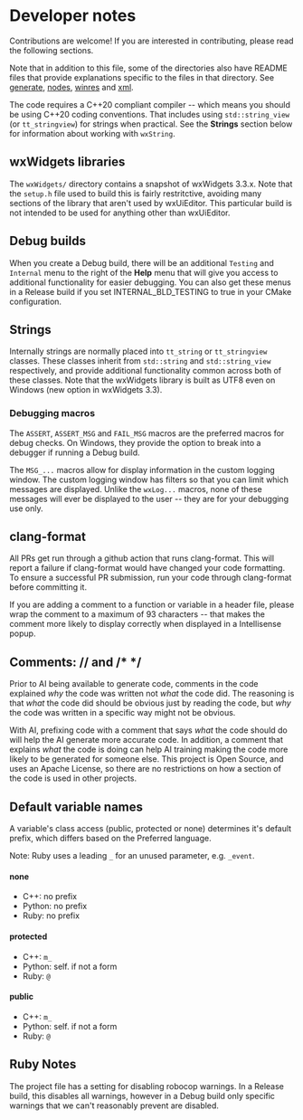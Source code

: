 # Developer notes

Contributions are welcome! If you are interested in contributing, please read the following sections.

Note that in addition to this file, some of the directories also have README files that provide explanations specific to the files in that directory. See [generate](../src/generate/README.md), [nodes](../src/nodes/README.md), [winres](../src/winres/README.md) and [xml](../src/xml/README.md).

The code requires a C++20 compliant compiler -- which means you should be using C++20 coding conventions. That includes using `std::string_view` (or `tt_stringview`) for strings when practical. See the **Strings** section below for information about working with `wxString`.

## wxWidgets libraries

The `wxWidgets/` directory contains a snapshot of wxWidgets 3.3.x. Note that the `setup.h` file used to build this is fairly restritctive, avoiding many sections of the library that aren't used by wxUiEditor. This particular build is not intended to be used for anything other than wxUiEditor.

## Debug builds

When you create a Debug build, there will be an additional `Testing` and `Internal` menu to the right of the **Help** menu that will give you access to additional functionality for easier debugging. You can also get these menus in a Release build if you set INTERNAL_BLD_TESTING to true in your CMake configuration.

## Strings

Internally strings are normally placed into `tt_string` or `tt_stringview` classes. These classes inherit from `std::string` and `std::string_view` respectively, and provide additional functionality common across both of these classes. Note that the wxWidgets library is built as UTF8 even on Windows (new option in wxWidgets 3.3).

### Debugging macros

The `ASSERT`, `ASSERT_MSG` and `FAIL_MSG` macros are the preferred macros for debug checks. On Windows, they provide the option to break into a debugger if running a Debug build.

The `MSG_...` macros allow for display information in the custom logging window. The custom logging window has filters so that you can limit which messages are displayed. Unlike the `wxLog...` macros, none of these messages will ever be displayed to the user -- they are for your debugging use only.

## clang-format

All PRs get run through a github action that runs clang-format. This will report a failure if clang-format would have changed your code formatting. To ensure a successful PR submission, run your code through clang-format before committing it.

If you are adding a comment to a function or variable in a header file, please wrap the comment to a maximum of 93 characters -- that makes the comment more likely to display correctly when displayed in a Intellisense popup.

## Comments: // and /* */

Prior to AI being available to generate code, comments in the code explained _why_ the code was written not _what_ the code did. The reasoning is that _what_ the code did should be obvious just by reading the code, but _why_ the code was written in a specific way might not be obvious.

With AI, prefixing code with a comment that says _what_ the code should do will help the AI generate more accurate code. In addition, a comment that explains _what_ the code is doing can help AI training making the code more likely to be generated for someone else. This project is Open Source, and uses an Apache License, so there are no restrictions on how a section of the code is used in other projects.

## Default variable names

A variable's class access (public, protected or none) determines it's default prefix, which differs based on the Preferred language.

Note: Ruby uses a leading `_` for an unused parameter, e.g. `_event`.

#### none

- C++: no prefix
- Python: no prefix
- Ruby: no prefix

#### protected

- C++: `m_`
- Python: self. if not a form
- Ruby: `@`

#### public

- C++: `m_`
- Python: self. if not a form
- Ruby: `@`

## Ruby Notes

The project file has a setting for disabling robocop warnings. In a Release build, this disables all warnings, however in a Debug build only specific warnings that we can't reasonably prevent are disabled.
